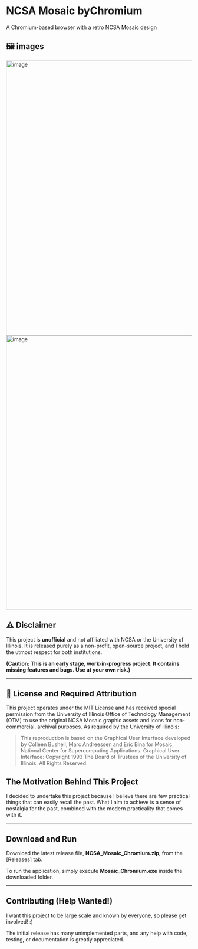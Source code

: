 # NCSA Mosaic byChromium
A Chromium-based browser with a retro NCSA Mosaic design
## 🖼️ images
<img width="1363" height="745" alt="image" src="https://github.com/user-attachments/assets/c94a9476-1b18-4f00-9230-61b7f748e23d" />
<img width="1363" height="744" alt="image" src="https://github.com/user-attachments/assets/dcdfa105-9077-4181-a71a-9c82a9ba2679" />




## ⚠️ Disclaimer
This project is **unofficial** and not affiliated with NCSA or the University of Illinois. It is released purely as a non-profit, open-source project, and I hold the utmost respect for both institutions.

**(Caution: This is an early stage, work-in-progress project. It contains missing features and bugs. Use at your own risk.)**

---
## 📜 License and Required Attribution

This project operates under the MIT License and has received special permission from the University of Illinois Office of Technology Management (OTM) to use the original NCSA Mosaic graphic assets and icons for non-commercial, archival purposes.
As required by the University of Illinois:
>This reproduction is based on the Graphical User Interface developed by Colleen Bushell, Marc Andreessen and Eric Bina for Mosaic, National Center for Supercomputing Applications. Graphical User Interface: Copyright 1993 The Board of Trustees of the University of Illinois. All Rights Reserved.


## The Motivation Behind This Project
I decided to undertake this project because I believe there are few practical things that can easily recall the past. What I aim to achieve is a sense of nostalgia for the past, combined with the modern practicality that comes with it.

---

## Download and Run
Download the latest release file, **NCSA_Mosaic_Chromium.zip**, from the [Releases] tab.

To run the application, simply execute **Mosaic_Chromium.exe** inside the downloaded folder.

---

## Contributing (Help Wanted!)
I want this project to be large scale and known by everyone, so please get involved! :)

The initial release has many unimplemented parts, and any help with code, testing, or documentation is greatly appreciated.





